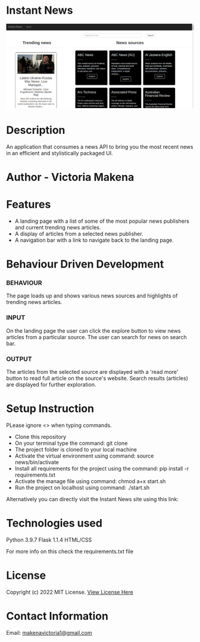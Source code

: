 # Instant News
![Instant News Landing page](app/static/images/Screenshot_2022-05-03_16-39-51.png)
# Description
An application that consumes a news API to bring you the most recent news in an efficient and stylistically packaged UI.

# Author - Victoria Makena

# Features
* A landing page with a list of some of the most popular news publishers and current trending news articles.
* A display of articles from a selected news publisher.
* A navigation bar with a link to navigate back to the landing page.

# Behaviour Driven Development
### BEHAVIOUR
The page loads up and shows various news sources and highlights of trending news articles.

### INPUT
On the landing page the user can click the explore button to view news articles from a particular source.
The user can search for news on search bar.

### OUTPUT
The articles from the selected source are displayed with a 'read more' button to read full article on the source's website.
Search results (articles) are displayed for further exploration.

# Setup Instruction
PLease ignore <> when typing commands.

* Clone this repository
* On your terminal type the command: git clone <repo link>
* The project folder is cloned to your local machine
* Activate the virtual environment using command: source news/bin/activate
* Install all requirements for the project using the command: pip install -r requirements.txt
* Activate the manage file using command: chmod a+x start.sh
* Run the project on localhost using command: ./start.sh

Alternatively you can directly visit the Instant News site using this link:

# Technologies used
Python 3.9.7
Flask 1.1.4
HTML/CSS

For more info on this check the requirements.txt file

# License
Copyright (c) 2022 MIT License. [View License Here](LICENSE)

# Contact Information
Email: makenavictoria1@gmail.com




 